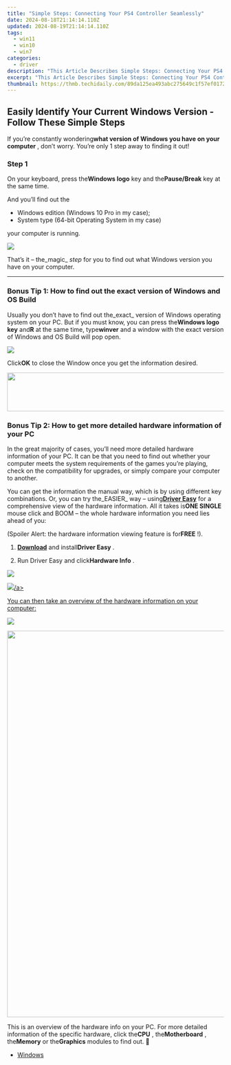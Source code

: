 ```yaml
---
title: "Simple Steps: Connecting Your PS4 Controller Seamlessly"
date: 2024-08-18T21:14:14.110Z
updated: 2024-08-19T21:14:14.110Z
tags:
  - win11
  - win10
  - win7
categories:
  - driver
description: "This Article Describes Simple Steps: Connecting Your PS4 Controller Seamlessly"
excerpt: "This Article Describes Simple Steps: Connecting Your PS4 Controller Seamlessly"
thumbnail: https://thmb.techidaily.com/89da125ea493abc275649c1f57ef017273ab0d0d83c11a51da5e1af69c65adca.png
---
```


## Easily Identify Your Current Windows Version - Follow These Simple Steps

If you’re constantly wondering**what version of Windows you have on your computer** , don’t worry. You’re only 1 step away to finding it out!

### Step 1

 On your keyboard, press the**Windows logo** key and the**Pause/Break** key at the same time.

And you’ll find out the

* Windows edition (Windows 10 Pro in my case);
* System type (64-bit Operating System in my case)

your computer is running.

![](https://images.drivereasy.com/wp-content/uploads/2018/07/img_5b3c7f96c235d.jpg)

 That’s it – the_magic_ _step_ for you to find out what Windows version you have on your computer.

---

### Bonus Tip 1: How to find out the exact version of Windows and OS Build

 Usually you don’t have to find out the_exact_ version of Windows operating system on your PC. But if you must know, you can press the**Windows logo key** and**R** at the same time, type**winver** and a window with the exact version of Windows and OS Build will pop open.

![](https://images.drivereasy.com/wp-content/uploads/2018/07/img_5b3c8259ca576.jpg)

 Click**OK** to close the Window once you get the information desired.

<!-- affiliate ads begin -->
<a href="https://united.elfm.net/c/5597632/517826/4704" target="_top" id="517826"><img src="//a.impactradius-go.com/display-ad/4704-517826" border="0" alt="" width="728" height="90"/></a><img height="0" width="0" src="https://united.elfm.net/i/5597632/517826/4704" style="position:absolute;visibility:hidden;" border="0" />
<!-- affiliate ads end -->
### Bonus Tip 2: How to get more detailed hardware information of your PC

 In the great majority of cases, you’ll need more detailed hardware information of your PC. It can be that you need to find out whether your computer meets the system requirements of the games you’re playing, check on the compatibility for upgrades, or simply compare your computer to another.

 You can get the information the manual way, which is by using different key combinations. Or, you can try the_EASIER_ way – using[**Driver Easy**](https://tools.techidaily.com/drivereasy/download/) for a comprehensive view of the hardware information. All it takes is**ONE SINGLE** mouse click and BOOM – the whole hardware information you need lies ahead of you:

 (Spoiler Alert: the hardware information viewing feature is for**FREE** !).

 1) **[Download](https://tools.techidaily.com/drivereasy/download/)**  and install**Driver Easy** .

 2) Run Driver Easy and click**Hardware Info** .  

![](https://images.drivereasy.com/wp-content/uploads/2019/02/image-23.png)

<!-- affiliate ads begin -->
<a href="https://store.nero.com/order/checkout.php?PRODS=4729507&QTY=1&AFFILIATE=108875&CART=1"><img src="https://www.nero.com/nero-com-wAssets/img/banners/2023/TIU/Nero_TuneItUp_Screen_2.webp" border="0">/a>
<!-- affiliate ads end -->
 You can then take an overview of the hardware information on your computer:

![](https://images.drivereasy.com/wp-content/uploads/2019/02/image-24.png)

<!-- affiliate ads begin -->
<a href="https://ursime.pxf.io/c/5597632/2048963/16384" target="_top" id="2048963"><img src="//a.impactradius-go.com/display-ad/16384-2048963" border="0" alt="" width="1200" height="900"/></a><img height="0" width="0" src="https://imp.pxf.io/i/5597632/2048963/16384" style="position:absolute;visibility:hidden;" border="0" />
<!-- affiliate ads end -->
 This is an overview of the hardware info on your PC. For more detailed information of the specific hardware, click the**CPU** , the**Motherboard** , the**Memory** or the**Graphics** modules to find out. 🙂

* [Windows](https://tools.techidaily.com/drivereasy/download/)

<ins class="adsbygoogle"
     style="display:block"
     data-ad-format="autorelaxed"
     data-ad-client="ca-pub-7571918770474297"
     data-ad-slot="1223367746"></ins>



<ins class="adsbygoogle"
     style="display:block"
     data-ad-client="ca-pub-7571918770474297"
     data-ad-slot="8358498916"
     data-ad-format="auto"
     data-full-width-responsive="true"></ins>


